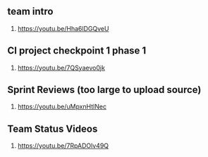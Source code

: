 ## team intro
1. https://youtu.be/Hha6lDGQveU

## CI project checkpoint 1 phase 1
1. https://youtu.be/7QSyaevo0jk

## Sprint Reviews (too large to upload source)
1. https://youtu.be/uMpxnHtlNec

## Team Status Videos
1. https://youtu.be/7RpADOlv49Q

